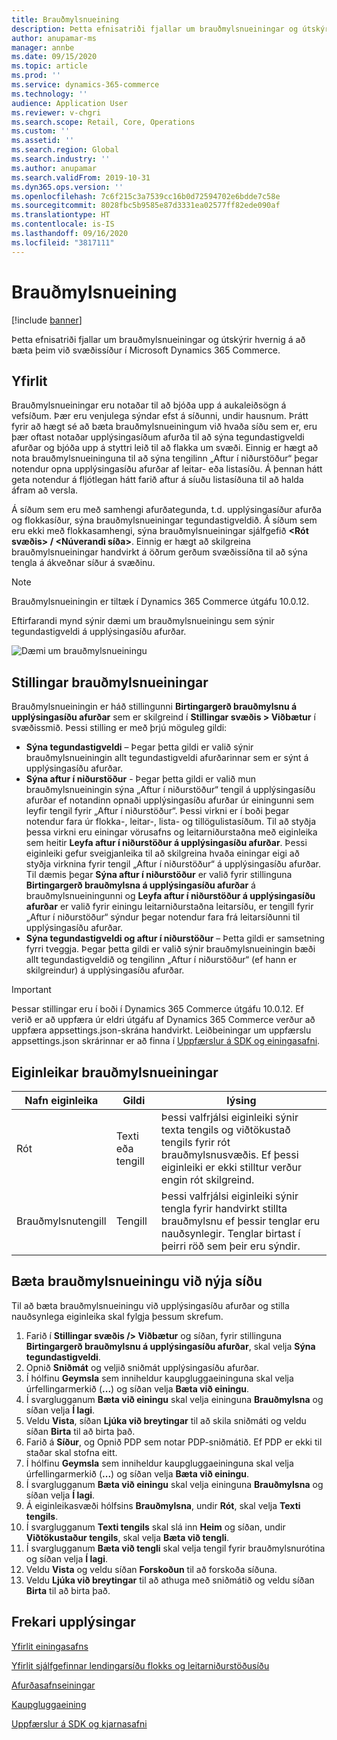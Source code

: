```yaml
---
title: Brauðmylsnueining
description: Þetta efnisatriði fjallar um brauðmylsnueiningar og útskýrir hvernig á að bæta þeim við svæðissíður í Microsoft Dynamics 365 Commerce.
author: anupamar-ms
manager: annbe
ms.date: 09/15/2020
ms.topic: article
ms.prod: ''
ms.service: dynamics-365-commerce
ms.technology: ''
audience: Application User
ms.reviewer: v-chgri
ms.search.scope: Retail, Core, Operations
ms.custom: ''
ms.assetid: ''
ms.search.region: Global
ms.search.industry: ''
ms.author: anupamar
ms.search.validFrom: 2019-10-31
ms.dyn365.ops.version: ''
ms.openlocfilehash: 7c6f215c3a7539cc16b0d72594702e6bdde7c58e
ms.sourcegitcommit: 8028fbc5b9585e87d3331ea02577ff82ede090af
ms.translationtype: HT
ms.contentlocale: is-IS
ms.lasthandoff: 09/16/2020
ms.locfileid: "3817111"
---
```

# <a name="breadcrumb-module"></a>Brauðmylsnueining

[!include [banner](includes/banner.md)]

Þetta efnisatriði fjallar um brauðmylsnueiningar og útskýrir hvernig á að bæta þeim við svæðissíður í Microsoft Dynamics 365 Commerce.

## <a name="overview"></a>Yfirlit

Brauðmylsnueiningar eru notaðar til að bjóða upp á aukaleiðsögn á vefsíðum. Þær eru venjulega sýndar efst á síðunni, undir hausnum. Þrátt fyrir að hægt sé að bæta brauðmylsnueiningum við hvaða síðu sem er, eru þær oftast notaðar upplýsingasíðum afurða til að sýna tegundastigveldi afurðar og bjóða upp á styttri leið til að flakka um svæði. Einnig er hægt að nota brauðmylsnueininguna til að sýna tengilinn „Aftur í niðurstöður“ þegar notendur opna upplýsingasíðu afurðar af leitar- eða listasíðu. Á þennan hátt geta notendur á fljótlegan hátt farið aftur á síuðu listasíðuna til að halda áfram að versla.

Á síðum sem eru með samhengi afurðategunda, t.d. upplýsingasíður afurða og flokkasíður, sýna brauðmylsnueiningar tegundastigveldið. Á síðum sem eru ekki með flokkasamhengi, sýna brauðmylsnueiningar sjálfgefið **&lt;Rót svæðis&gt; / &lt;Núverandi síða&gt;**. Einnig er hægt að skilgreina brauðmylsnueiningar handvirkt á öðrum gerðum svæðissíðna til að sýna tengla á ákveðnar síður á svæðinu.

> [!NOTE]
> Brauðmylsnueiningin er tiltæk í Dynamics 365 Commerce útgáfu 10.0.12.

Eftirfarandi mynd sýnir dæmi um brauðmylsnueiningu sem sýnir tegundastigveldi á upplýsingasíðu afurðar.

![Dæmi um brauðmylsnueiningu](./media/ecommerce-breadcrumb.PNG)

## <a name="breadcrumb-module-settings"></a>Stillingar brauðmylsnueiningar

Brauðmylsnueiningin er háð stillingunni **Birtingargerð brauðmylsnu á upplýsingasíðu afurðar** sem er skilgreind í **Stillingar svæðis \> Viðbætur** í svæðissmið. Þessi stilling er með þrjú möguleg gildi:

- **Sýna tegundastigveldi** – Þegar þetta gildi er valið sýnir brauðmylsnueiningin allt tegundastigveldi afurðarinnar sem er sýnt á upplýsingasíðu afurðar.
- **Sýna aftur í niðurstöður** - Þegar þetta gildi er valið mun brauðmylsnueiningin sýna „Aftur í niðurstöður“ tengil á upplýsingasíðu afurðar ef notandinn opnaði upplýsingasíðu afurðar úr einingunni sem leyfir tengil fyrir „Aftur í niðurstöður“. Þessi virkni er í boði þegar notendur fara úr flokka-, leitar-, lista- og tillögulistasíðum. Til að styðja þessa virkni eru einingar vörusafns og leitarniðurstaðna með eiginleika sem heitir **Leyfa aftur í niðurstöður á upplýsingasíðu afurðar**. Þessi eiginleiki gefur sveigjanleika til að skilgreina hvaða einingar eigi að styðja virknina fyrir tengil „Aftur í niðurstöður“ á upplýsingasíðu afurðar. Til dæmis þegar **Sýna aftur í niðurstöður** er valið fyrir stillinguna **Birtingargerð brauðmylsna á upplýsingasíðu afurðar** á brauðmylsnueiningunni og **Leyfa aftur í niðurstöður á upplýsingasíðu afurðar** er valið fyrir einingu leitarniðurstaðna leitarsíðu, er tengill fyrir „Aftur í niðurstöður“ sýndur þegar notendur fara frá leitarsíðunni til upplýsingasíðu afurðar.
- **Sýna tegundastigveldi og aftur í niðurstöður** – Þetta gildi er samsetning fyrri tveggja. Þegar þetta gildi er valið sýnir brauðmylsnueiningin bæði allt tegundastigveldið og tengilinn „Aftur í niðurstöður“ (ef hann er skilgreindur) á upplýsingasíðu afurðar.

> [!IMPORTANT]
> Þessar stillingar eru í boði í Dynamics 365 Commerce útgáfu 10.0.12. Ef verið er að uppfæra úr eldri útgáfu af Dynamics 365 Commerce verður að uppfæra appsettings.json-skrána handvirkt. Leiðbeiningar um uppfærslu appsettings.json skrárinnar er að finna í [Uppfærslur á SDK og einingasafni](e-commerce-extensibility/sdk-updates.md#update-the-appsettingsjson-file).

## <a name="breadcrumb-module-properties"></a>Eiginleikar brauðmylsnueiningar

| Nafn eiginleika | Gildi | lýsing |
|---------------|--------|-------------|
| Rót | Texti eða tengill| Þessi valfrjálsi eiginleiki sýnir texta tengils og viðtökustað tengils fyrir rót brauðmylsnusvæðis. Ef þessi eiginleiki er ekki stilltur verður engin rót skilgreind. |
| Brauðmylsnutengill | Tengill | Þessi valfrjálsi eiginleiki sýnir tengla fyrir handvirkt stillta brauðmylsnu ef þessir tenglar eru nauðsynlegir. Tenglar birtast í þeirri röð sem þeir eru sýndir. |

## <a name="add-a-breadcrumb-module-to-a-new-page"></a>Bæta brauðmylsnueiningu við nýja síðu

Til að bæta brauðmylsnueiningu við upplýsingasíðu afurðar og stilla nauðsynlega eiginleika skal fylgja þessum skrefum.

1. Farið í **Stillingar svæðis /> Viðbætur** og síðan, fyrir stillinguna **Birtingargerð brauðmylsnu á upplýsingasíðu afurðar**, skal velja **Sýna tegundastigveldi**.
1. Opnið **Sniðmát** og veljið sniðmát upplýsingasíðu afurðar.
1. Í hólfinu **Geymsla** sem inniheldur kaupgluggaeininguna skal velja úrfellingarmerkið (**...**) og síðan velja **Bæta við einingu**.
1. Í svarglugganum **Bæta við einingu** skal velja eininguna **Brauðmylsna** og síðan velja **Í lagi**.
1. Veldu **Vista**, síðan **Ljúka við breytingar** til að skila sniðmáti og veldu síðan **Birta** til að birta það.
1. Farið á **Síður**, og Opnið PDP sem notar PDP-sniðmátið. Ef PDP er ekki til staðar skal stofna eitt.
1. Í hólfinu **Geymsla** sem inniheldur kaupgluggaeininguna skal velja úrfellingarmerkið (**...**) og síðan velja **Bæta við einingu**.
1. Í svarglugganum **Bæta við einingu** skal velja eininguna **Brauðmylsna** og síðan velja **Í lagi**.
1. Á eiginleikasvæði hólfsins **Brauðmylsna**, undir **Rót**, skal velja **Texti tengils**.
1. Í svarglugganum **Texti tengils** skal slá inn **Heim** og síðan, undir **Viðtökustaður tengils**, skal velja **Bæta við tengli**.
1. Í svarglugganum **Bæta við tengli** skal velja tengil fyrir brauðmylsnurótina og síðan velja **Í lagi**.
1. Veldu **Vista** og veldu síðan **Forskoðun** til að forskoða síðuna.
1. Veldu **Ljúka við breytingar** til að athuga með sniðmátið og veldu síðan **Birta** til að birta það.

## <a name="additional-resources"></a>Frekari upplýsingar

[Yfirlit einingasafns](starter-kit-overview.md)

[Yfirlit sjálfgefinnar lendingarsíðu flokks og leitarniðurstöðusíðu](category-search-page-overview.md)

[Afurðasafnseiningar](product-collection-module-overview.md)

[Kaupgluggaeining](add-buy-box.md)

[Uppfærslur á SDK og kjarnasafni](e-commerce-extensibility/sdk-updates.md)
